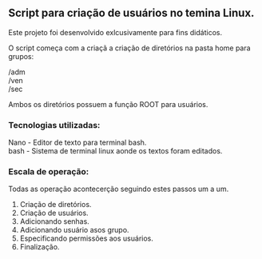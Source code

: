 ## Script para criação de usuários no temina Linux.

Este projeto foi desenvolvido exlcusivamente para fins didáticos.

O script começa com a criaçã a criação de diretórios na pasta home para grupos:

  /adm <br>
  /ven <br>
  /sec <br>

  Ambos os diretórios possuem a função ROOT para usuários.

 ### Tecnologias utilizadas:

Nano - Editor de texto para terminal bash. <br>
bash - Sistema de terminal linux aonde os textos foram editados.

### Escala de operação:

Todas as operação acontecerção seguindo estes passos um a um.

1. Criação de diretórios.
2. Criação de usuários.
3. Adicionando senhas.
4. Adicionando usuário asos grupo.
5. Especificando permissões aos usuários.
6. Finalização.

